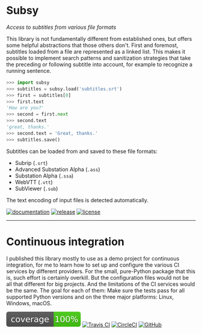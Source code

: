 ﻿# Subsy
*Access to subtitles from various file formats*

This library is not fundamentally different from established ones, but
offers some helpful abstractions that those others don't. First and
foremost, subtitles loaded from a file are represented as a linked list.
This makes it possible to implement search patterns and sanitization
strategies that take the preceding or following subtitle into account,
for example to recognize a running sentence.

```python
>>> import subsy
>>> subtitles = subsy.load('subtitles.srt')
>>> first = subtitles[0]
>>> first.text
'How are you?'
>>> second = first.next
>>> second.text
'great, thanks.'
>>> second.text = 'Great, thanks.'
>>> subtitles.save()
```

Subtitles can be loaded from and saved to these file formats:
* Subrip (`.srt`)
* Advanced Substation Alpha (`.ass`)
* Substation Alpha (`.ssa`)
* WebVTT (`.vtt`)
* SubViewer (`.sub`)

The text encoding of input files is detected automatically.

[![documentation](
    https://readthedocs.org/projects/subsy/badge/?version=latest)](
    https://subsy.readthedocs.io/en/latest)
[![release](
    https://img.shields.io/pypi/v/subsy.svg)](
    https://pypi.python.org/pypi/subsy)
[![license](
    https://img.shields.io/badge/License-MIT-green.svg)](
    https://github.com/John-Hennig/Subsy/blob/main/license.txt)

----

# Continuous integration

I published this library mostly to use as a demo project for continuous
integration, for me to learn how to set up and configure the various CI
services by different providers. For the small, pure-Python package that
this is, such effort is certainly overkill. But the configuration files
would not be all that different for big projects. And the limitations
of the CI services would be the same. The goal for each of them: Make
sure the tests pass for all supported Python versions and on the three
major platforms: Linux, Windows, macOS.

![coverage](tests/coverage.svg?raw=true)
[![Travis CI](
    https://img.shields.io/travis/John-Hennig/Subsy?label=TravisCI)](
    https://app.travis-ci.com/John-Hennig/Subsy)
[![CircleCI](
    https://img.shields.io/circleci/build/github/John-Hennig/Subsy?label=CircleCI)](
    https://circleci.com/gh/John-Hennig/Subsy)
[![GitHub](
    https://img.shields.io/github/workflow/status/John-Hennig/Subsy/Test%20commit?label=GitHub)](
    https://github.com/John-Hennig/Subsy/actions/workflows/test_commit.yml)
